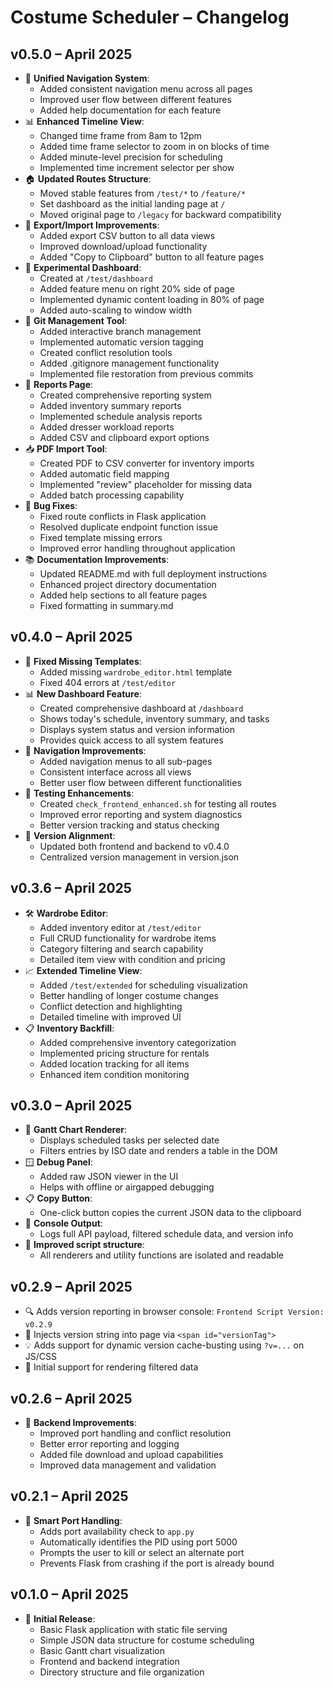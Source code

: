 # Costume Scheduler – Changelog

## v0.5.0 – April 2025
- 🧭 **Unified Navigation System**:
  - Added consistent navigation menu across all pages
  - Improved user flow between different features
  - Added help documentation for each feature
- 📊 **Enhanced Timeline View**:
  - Changed time frame from 8am to 12pm
  - Added time frame selector to zoom in on blocks of time
  - Added minute-level precision for scheduling
  - Implemented time increment selector per show
- 🏠 **Updated Routes Structure**:
  - Moved stable features from `/test/*` to `/feature/*`
  - Set dashboard as the initial landing page at `/`
  - Moved original page to `/legacy` for backward compatibility
- 💾 **Export/Import Improvements**:
  - Added export CSV button to all data views
  - Improved download/upload functionality
  - Added "Copy to Clipboard" button to all feature pages
- 🧪 **Experimental Dashboard**:
  - Created at `/test/dashboard`
  - Added feature menu on right 20% side of page
  - Implemented dynamic content loading in 80% of page
  - Added auto-scaling to window width
- 🔄 **Git Management Tool**:
  - Added interactive branch management
  - Implemented automatic version tagging
  - Created conflict resolution tools
  - Added .gitignore management functionality
  - Implemented file restoration from previous commits
- 📄 **Reports Page**:
  - Created comprehensive reporting system
  - Added inventory summary reports
  - Implemented schedule analysis reports
  - Added dresser workload reports
  - Added CSV and clipboard export options
- 📥 **PDF Import Tool**:
  - Created PDF to CSV converter for inventory imports
  - Added automatic field mapping
  - Implemented "review" placeholder for missing data
  - Added batch processing capability
- 🔧 **Bug Fixes**:
  - Fixed route conflicts in Flask application
  - Resolved duplicate endpoint function issue
  - Fixed template missing errors
  - Improved error handling throughout application
- 📚 **Documentation Improvements**:
  - Updated README.md with full deployment instructions
  - Enhanced project directory documentation
  - Added help sections to all feature pages
  - Fixed formatting in summary.md

## v0.4.0 – April 2025
- 🔄 **Fixed Missing Templates**:
  - Added missing `wardrobe_editor.html` template
  - Fixed 404 errors at `/test/editor`
- 📊 **New Dashboard Feature**:
  - Created comprehensive dashboard at `/dashboard`
  - Shows today's schedule, inventory summary, and tasks
  - Displays system status and version information
  - Provides quick access to all system features
- 🧭 **Navigation Improvements**:
  - Added navigation menus to all sub-pages
  - Consistent interface across all views
  - Better user flow between different functionalities
- 🧪 **Testing Enhancements**:
  - Created `check_frontend_enhanced.sh` for testing all routes
  - Improved error reporting and system diagnostics
  - Better version tracking and status checking
- 🔄 **Version Alignment**:
  - Updated both frontend and backend to v0.4.0
  - Centralized version management in version.json

## v0.3.6 – April 2025
- 🛠️ **Wardrobe Editor**:
  - Added inventory editor at `/test/editor`
  - Full CRUD functionality for wardrobe items
  - Category filtering and search capability
  - Detailed item view with condition and pricing
- 📈 **Extended Timeline View**:
  - Added `/test/extended` for scheduling visualization
  - Better handling of longer costume changes
  - Conflict detection and highlighting
  - Detailed timeline with improved UI
- 📋 **Inventory Backfill**:
  - Added comprehensive inventory categorization
  - Implemented pricing structure for rentals
  - Added location tracking for all items
  - Enhanced item condition monitoring

## v0.3.0 – April 2025
- 🎨 **Gantt Chart Renderer**:
  - Displays scheduled tasks per selected date
  - Filters entries by ISO date and renders a table in the DOM
- 🪟 **Debug Panel**:
  - Added raw JSON viewer in the UI
  - Helps with offline or airgapped debugging
- 📋 **Copy Button**:
  - One-click button copies the current JSON data to the clipboard
- 🧠 **Console Output**:
  - Logs full API payload, filtered schedule data, and version info
- 🧼 **Improved script structure**:
  - All renderers and utility functions are isolated and readable

## v0.2.9 – April 2025
- 🔍 Adds version reporting in browser console: `Frontend Script Version: v0.2.9`
- 🧩 Injects version string into page via `<span id="versionTag">`
- 💡 Adds support for dynamic version cache-busting using `?v=...` on JS/CSS
- 🧪 Initial support for rendering filtered data

## v0.2.6 – April 2025
- 🧵 **Backend Improvements**:
  - Improved port handling and conflict resolution
  - Better error reporting and logging
  - Added file download and upload capabilities
  - Improved data management and validation

## v0.2.1 – April 2025
- 💾 **Smart Port Handling**:
  - Adds port availability check to `app.py`
  - Automatically identifies the PID using port 5000
  - Prompts the user to kill or select an alternate port
  - Prevents Flask from crashing if the port is already bound

## v0.1.0 – April 2025
- 🚀 **Initial Release**:
  - Basic Flask application with static file serving
  - Simple JSON data structure for costume scheduling
  - Basic Gantt chart visualization
  - Frontend and backend integration
  - Directory structure and file organization
